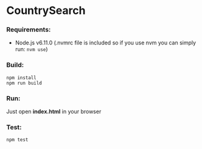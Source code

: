 # CountrySearch

### Requirements:

- Node.js v6.11.0 (.nvmrc file is included so if you use nvm you can simply run: `nvm use`)

### Build:

    npm install
    npm run build

### Run:

Just open **index.html** in your browser

### Test:

    npm test
